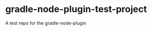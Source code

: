 gradle-node-plugin-test-project
===============================

A test repo for the gradle-node-plugin
